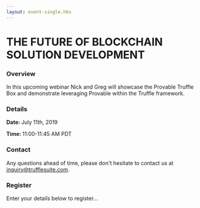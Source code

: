 ```yaml
---
layout: event-single.hbs
---
```

# THE FUTURE OF BLOCKCHAIN SOLUTION DEVELOPMENT


<div class="row">
  <div class="col-sm-6 mt-4">
    <h3 class="mb-3">Overview</h3>
    <p>In this upcoming webinar Nick and Greg will showcase the Provable Truffle Box and demonstrate leveraging Provable within the Truffle framework.</p>
    <h3 class="mt-3 mb-3">Details</h3>
    <p class="mb-0"><strong>Date: </strong> July 11th, 2019</p>
    <p class="mt-0"><strong>Time: </strong> 11:00-11:45 AM PDT</p>
    <h3 class="mt-3 mb-3">Contact</h3>
    <p>Any questions ahead of time, please don't hesitate to contact us at <a href="mailto:inquiry@trufflesuite.com">inquiry@trufflesuite.com</a>.</p>
  </div>
  <div class="col-sm-6 mt-4">
    <h3 class="mb-3">Register</h3>
    <p>Enter your details below to register...</p>
    <script charset="utf-8" type="text/javascript" src="//js.hsforms.net/forms/shell.js"></script>
    <script charset="utf-8" type="text/javascript" src="/js/webinar.js"></script>
  </div>
</div>